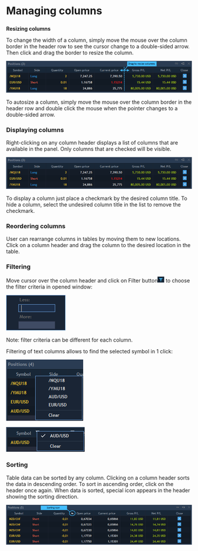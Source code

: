 # Managing columns

### 
**Resizing columns** 

To change the width of a column, simply move the mouse over the column border in the header row to see the cursor change to a double-sided arrow. Then click and drag the border to resize the column.

![](../../.gitbook/assets/1%20%281%29.png)


To autosize a column, simply move the mouse over the column border in the header row and double click the mouse when the pointer changes to a double-sided arrow.

### **Displaying columns** 

Right-clicking on any column header displays a list of columns that are available in the panel. Only columns that are checked will be visible.

![](../../.gitbook/assets/2.png)


To display a column just place a checkmark by the desired column title. To hide a column, select the undesired column title in the list to remove the checkmark.

### **Reordering columns**

User can rearrange columns in tables by moving them to new locations. Click on a column header and drag the column to the desired location in the table.

### Filtering

Move cursor over the column header and click on Filter button![](../../.gitbook/assets/3%20%289%29.png)
to choose the filter criteria in opened window:

![](../../.gitbook/assets/filter.png)


Note: filter criteria can be different for each column.

Filtering of text columns allows to find the selected symbol in 1 click:

![](../../.gitbook/assets/5%20%284%29.png)

![](../../.gitbook/assets/6.png)

### Sorting


Table data can be sorted by any column. Clicking on a column header sorts the data in descending order. To sort in ascending order, click on the header once again. When data is sorted, special icon appears in the header showing the sorting direction.

![](../../.gitbook/assets/7%20%286%29.png)



